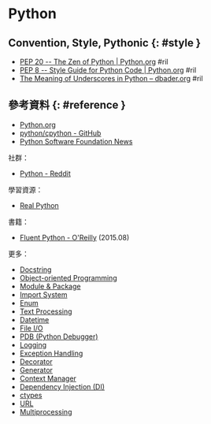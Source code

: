 # Python

## Convention, Style, Pythonic {: #style }

  - [PEP 20 \-\- The Zen of Python \| Python\.org](https://www.python.org/dev/peps/pep-0020/) #ril
  - [PEP 8 \-\- Style Guide for Python Code \| Python\.org](https://www.python.org/dev/peps/pep-0008/) #ril
  - [The Meaning of Underscores in Python – dbader\.org](https://dbader.org/blog/meaning-of-underscores-in-python) #ril

## 參考資料 {: #reference }

  - [Python.org](https://www.python.org/)
  - [python/cpython - GitHub](https://github.com/python/cpython)
  - [Python Software Foundation News](http://pyfound.blogspot.com/)

社群：

  - [Python - Reddit](https://www.reddit.com/r/Python/)

學習資源：

  - [Real Python](https://realpython.com/)

書籍：

  - [Fluent Python - O'Reilly](http://shop.oreilly.com/product/0636920032519.do) (2015.08)

更多：

  - [Docstring](python-docstring.md)
  - [Object-oriented Programming](python-oop.md)
  - [Module & Package](python-module.md)
  - [Import System](python-import.md)
  - [Enum](python-enum.md)
  - [Text Processing](python-text.md)
  - [Datetime](python-datetime.md)
  - [File I/O](python-file.md)
  - [PDB (Python Debugger)](python-pdb.md)
  - [Logging](python-logging.md)
  - [Exception Handling](python-exception.md)
  - [Decorator](python-decorator.md)
  - [Generator](python-generator.md)
  - [Context Manager](python-context-manager.md)
  - [Dependency Injection (DI)](python-di.md)
  - [ctypes](python-ctypes.md)
  - [URL](python-url.md)
  - [Multiprocessing](python-multiprocessing.md)
